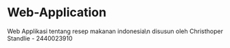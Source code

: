 # Web-Application
Web Applikasi tentang resep makanan indonesia\n
disusun oleh Christhoper Standlie - 2440023910
